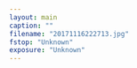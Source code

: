 ```yaml
---
layout: main
caption: ""
filename: "20171116222713.jpg"
fstop: "Unknown"
exposure: "Unknown"
---
```

